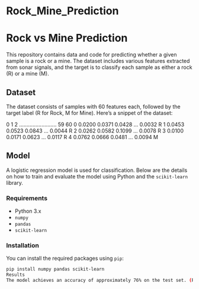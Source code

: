 # Rock_Mine_Prediction
# Rock vs Mine Prediction

This repository contains data and code for predicting whether a given sample is a rock or a mine. The dataset includes various features extracted from sonar signals, 
and the target is to classify each sample as either a rock (R) or a mine (M).

## Dataset

The dataset consists of samples with 60 features each, followed by the target label (R for Rock, M for Mine). Here’s a snippet of the dataset:


0	1	2	......................... 59	60
0	0.0200	0.0371	0.0428	...	0.0032	R
1	0.0453	0.0523	0.0843	...	0.0044	R
2	0.0262	0.0582	0.1099	...	0.0078	R
3	0.0100	0.0171	0.0623	...	0.0117	R
4	0.0762	0.0666	0.0481	...	0.0094	M


## Model

A logistic regression model is used for classification. Below are the details on how to train and evaluate the model using Python and the `scikit-learn` library.

### Requirements

- Python 3.x
- `numpy`
- `pandas`
- `scikit-learn`

### Installation

You can install the required packages using `pip`:

```bash
pip install numpy pandas scikit-learn
Results
The model achieves an accuracy of approximately 76% on the test set. (Replace XX with the actual accuracy obtained from running the code.)

